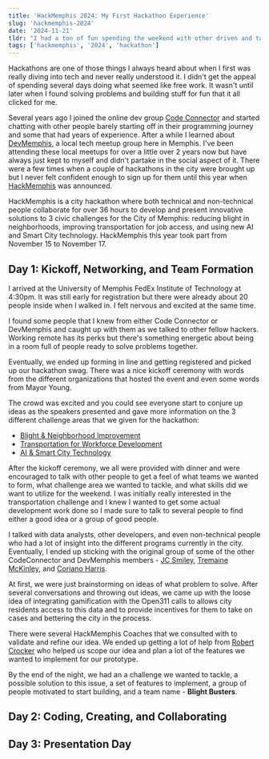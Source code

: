 ```yaml
---
title: 'HackMemphis 2024: My First Hackathon Experience'
slug: 'hackmemphis-2024'
date: '2024-11-21'
tldr: "I had a ton of fun spending the weekend with other driven and talented devs. We didn't win for our category but lots of people seemed to like our idea and prototype. We still believe we have a good idea and are proud of what we accomplished in 36 hours."
tags: ['hackmemphis', '2024', 'hackathon']
---
```


Hackathons are one of those things I always heard about when I first was really diving into tech and never really understood it. I didn't get the appeal of spending several days doing what seemed like free work. It wasn't until later when I found solving problems and building stuff for fun that it all clicked for me.

Several years ago I joined the online dev group [Code Connector](https://codeconnector.io/) and started chatting with other people barely starting off in their programming journey and some that had years of experience. After a while I learned about [DevMemphis](https://devmemphis.org/), a local tech meetup group here in Memphis. I've been attending these local meetups for over a little over 2 years now but have always just kept to myself and didn't partake in the social aspect of it. There were a few times when a couple of hackathons in the city were brought up but I never felt confident enough to sign up for them until this year when [HackMemphis](https://hackmemphis.com/) was announced.

HackMemphis is a city hackathon where both technical and non-technical people collaborate for over 36 hours to develop and present innovative solutions to 3 civic challenges for the City of Memphis: reducing blight in neighborhoods, improving transportation for job access, and using new AI and Smart City technology. HackMemphis this year took part from November 15 to November 17.

## Day 1: Kickoff, Networking, and Team Formation

I arrived at the University of Memphis FedEx Institute of Technology at 4:30pm. It was still early for registration but there were already about 20 people inside when I walked in. I felt nervous and excited at the same time. 

I found some people that I knew from either Code Connector or DevMemphis and caught up with them as we talked to other fellow hackers. Working remote has its perks but there's something energetic about being in a room full of people ready to solve problems together.

Eventually, we ended up forming in line and getting registered and picked up our hackathon swag. There was a nice kickoff ceremony with words from the different organizations that hosted the event and even some words from Mayor Young.

The crowd was excited and you could see everyone start to conjure up ideas as the speakers presented and gave more information on the 3 different challenge areas that we given for the hackathon:

- [Blight & Neighborhood Improvement](https://innovatememphis.com/tackling-blight-at-the-2024-city-hackathon/)
- [Transportation for Workforce Development](https://innovatememphis.com/improving-workforce-transportation-at-the-2024-city-hackathon/)
- [AI & Smart City Technology](https://innovatememphis.com/using-ai-and-smart-city-technology-at-the-2024-city-hackathon/)

After the kickoff ceremony, we all were provided with dinner and were encouraged to talk with other people to get a feel of what teams we wanted to form, what challenge area we wanted to tackle, and what skills did we want to utilize for the weekend. I was initially really interested in the transportation challenge and I knew I wanted to get some actual development work done so I made sure to talk to several people to find either a good idea or a group of good people.

I talked with data analysts, other developers, and even non-technical people who had a lot of insight into the different programs currently in the city. Eventually, I ended up sticking with the original group of some of the other CodeConnector and DevMemphis members - [JC Smiley](https://www.linkedin.com/in/jcsmileyjr/), [Tremaine McKinley](https://www.linkedin.com/in/tremaine-mckinley/), and [Coriano Harris](https://www.linkedin.com/in/corianoharris/).

At first, we were just brainstorming on ideas of what problem to solve. After several conversations and throwing out ideas, we came up with the loose idea of integrating gamification with the Open311 calls to allows city residents access to this data and to provide incentives for them to take on cases and bettering the city in the process.

There were several HackMemphis Coaches that we consulted with to validate and refine our idea. We ended up getting a lot of help from [Robert Crocker](https://www.linkedin.com/in/robertcrocker/) who helped us scope our idea and plan a lot of the features we wanted to implement for our prototype.

By the end of the night, we had an a challenge we wanted to tackle, a possible solution to this issue, a set of features to implement, a group of people motivated to start building, and a team name - **Blight Busters**.

## Day 2: Coding, Creating, and Collaborating



## Day 3: Presentation Day
